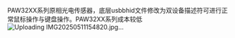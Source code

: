 PAW32XX系列原相光电传感器，底层usbbhid文件修改为双设备描述符可进行正常鼠标操作与键盘操作。PAW32XX系列成本较低
![Uploading IMG20250511154820.jpg…]()
